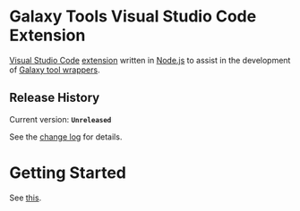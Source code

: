 # Galaxy Tools Visual Studio Code Extension
[Visual Studio Code](https://code.visualstudio.com/) [extension](https://marketplace.visualstudio.com/VSCode) written in [Node.js](https://nodejs.org/en/) to assist in the development of [Galaxy tool wrappers](https://docs.galaxyproject.org/en/latest/dev/schema.html).


## Release History

Current version: **``Unreleased``**

See the [change log](docs/CHANGELOG.md) for details.

# Getting Started
See [this](../README.md#getting-started).
